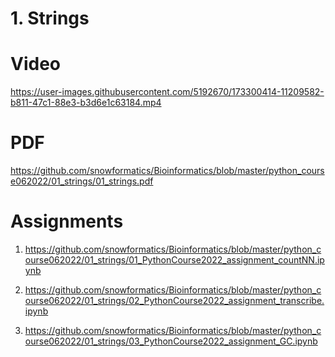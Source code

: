 # 1. Strings





# Video
https://user-images.githubusercontent.com/5192670/173300414-11209582-b811-47c1-88e3-b3d6e1c63184.mp4

# PDF

https://github.com/snowformatics/Bioinformatics/blob/master/python_course062022/01_strings/01_strings.pdf

# Assignments

1) https://github.com/snowformatics/Bioinformatics/blob/master/python_course062022/01_strings/01_PythonCourse2022_assignment_countNN.ipynb

2) https://github.com/snowformatics/Bioinformatics/blob/master/python_course062022/01_strings/02_PythonCourse2022_assignment_transcribe.ipynb

3) https://github.com/snowformatics/Bioinformatics/blob/master/python_course062022/01_strings/03_PythonCourse2022_assignment_GC.ipynb
